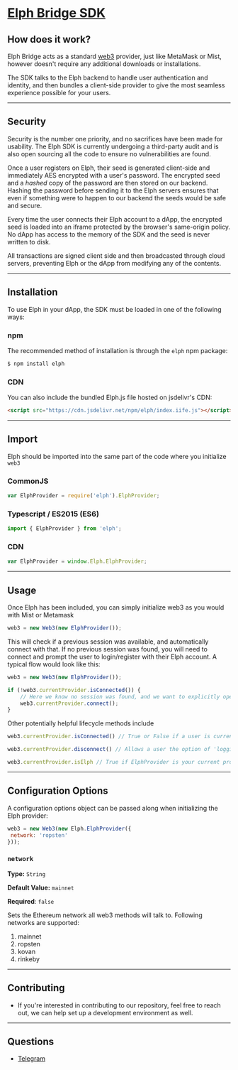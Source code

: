 # [Elph Bridge SDK](https://elph.com)

## How does it work?

Elph Bridge acts as a standard [web3](https://github.com/ethereum/web3.js/) provider, just like MetaMask or Mist, however doesn't require any additional downloads or installations.

The SDK talks to the Elph backend to handle user authentication and identity, and then bundles a client-side provider to give the most seamless experience possible for your users.

<hr>

## Security
Security is the number one priority, and no sacrifices have been made for usability.  The Elph SDK is currently undergoing a third-party audit and is also open sourcing all the code to ensure no vulnerabilities are found.

Once a user registers on Elph, their seed is generated client-side and immediately AES encrypted with a user's password.  The encrypted seed and a _hashed_ copy of the password are then stored on our backend.  Hashing the password before sending it to the Elph servers ensures that even if something were to happen to our backend the seeds would be safe and secure.

Every time the user connects their Elph account to a dApp, the encrypted seed is loaded into an iframe protected by the browser's same-origin policy.  No dApp has access to the memory of the SDK and the seed is never written to disk.

All transactions are signed client side and then broadcasted through cloud servers, preventing Elph or the dApp from modifying any of the contents.

<hr>

## Installation

To use Elph in your dApp, the SDK must be loaded in one of the following ways:

### npm

The recommended method of installation is through the `elph` npm package:

```js
$ npm install elph
```

### CDN
You can also include the bundled Elph.js file hosted on jsdelivr's CDN:

```html
<script src="https://cdn.jsdelivr.net/npm/elph/index.iife.js"></script>
```

<hr>

## Import

Elph should be imported into the same part of the code where you initialize `web3`

### CommonJS
```js
var ElphProvider = require('elph').ElphProvider;
```

### Typescript / ES2015 (ES6)
```js
import { ElphProvider } from 'elph';
```

### CDN
```js
var ElphProvider = window.Elph.ElphProvider;
```

<hr>

## Usage

Once Elph has been included, you can simply initialize web3 as you would with Mist or Metamask
```js
web3 = new Web3(new ElphProvider());
```

This will check if a previous session was available, and automatically connect with that.  If no previous session was found, you will need to connect and prompt the user to login/register with their Elph account.  A typical flow would look like this:
```js
web3 = new Web3(new ElphProvider());

if (!web3.currentProvider.isConnected()) {
    // Here we know no session was found, and we want to explicitly open the registration window.
    web3.currentProvider.connect();
}
```

Other potentially helpful lifecycle methods include
```js
web3.currentProvider.isConnected() // True or False if a user is currently connected to the network via Elph.

web3.currentProvider.disconnect() // Allows a user the option of 'logging-out' from Elph on your website

web3.currentProvider.isElph // True if ElphProvider is your current provider, otherwise 'undefined'
```

<hr>

## Configuration Options

A configuration options object can be passed along when initializing the Elph provider:

```js
web3 = new Web3(new Elph.ElphProvider({
 network: 'ropsten'
}));
```

### ```network```
**Type:** `String`

**Default Value:**  `mainnet`

**Required**: ```false```

Sets the Ethereum network all web3 methods will talk to.  Following networks are supported:
1. mainnet
2. ropsten
3. kovan
4. rinkeby

<hr>

## Contributing

* If you're interested in contributing to our repository, feel free to reach out, we can help set up a development environment as well.

<hr>

## Questions

* [Telegram](http://t.me/elphnetwork)
